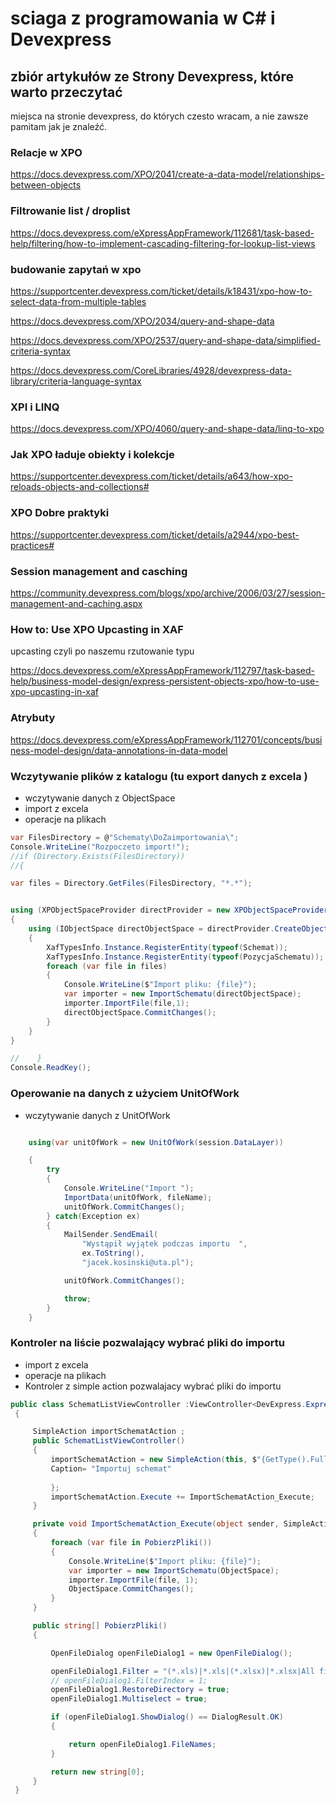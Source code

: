 # sciaga z programowania w C# i Devexpress

## zbiór artykułów ze Strony Devexpress, które warto przeczytać
miejsca na stronie devexpress, do których czesto wracam, a nie zawsze pamitam jak je znaleźć.


### Relacje w XPO

https://docs.devexpress.com/XPO/2041/create-a-data-model/relationships-between-objects

### Filtrowanie list / droplist
https://docs.devexpress.com/eXpressAppFramework/112681/task-based-help/filtering/how-to-implement-cascading-filtering-for-lookup-list-views

### budowanie zapytań w xpo
https://supportcenter.devexpress.com/ticket/details/k18431/xpo-how-to-select-data-from-multiple-tables

https://docs.devexpress.com/XPO/2034/query-and-shape-data

https://docs.devexpress.com/XPO/2537/query-and-shape-data/simplified-criteria-syntax

https://docs.devexpress.com/CoreLibraries/4928/devexpress-data-library/criteria-language-syntax

### XPI i LINQ
https://docs.devexpress.com/XPO/4060/query-and-shape-data/linq-to-xpo


### Jak XPO ładuje obiekty i kolekcje
https://supportcenter.devexpress.com/ticket/details/a643/how-xpo-reloads-objects-and-collections#

### XPO Dobre praktyki
https://supportcenter.devexpress.com/ticket/details/a2944/xpo-best-practices#

### Session management and casching
https://community.devexpress.com/blogs/xpo/archive/2006/03/27/session-management-and-caching.aspx

### How to: Use XPO Upcasting in XAF
upcasting czyli po naszemu rzutowanie typu

https://docs.devexpress.com/eXpressAppFramework/112797/task-based-help/business-model-design/express-persistent-objects-xpo/how-to-use-xpo-upcasting-in-xaf

### Atrybuty 
https://docs.devexpress.com/eXpressAppFramework/112701/concepts/business-model-design/data-annotations-in-data-model



### Wczytywanie plików z katalogu (tu export danych z excela )
* wczytywanie danych z ObjectSpace
* import z excela
* operacje na plikach
```csharp
var FilesDirectory = @"Schematy\DoZaimportowania\";
Console.WriteLine("Rozpoczeto import!");
//if (Directory.Exists(FilesDirectory))
//{

var files = Directory.GetFiles(FilesDirectory, "*.*");


using (XPObjectSpaceProvider directProvider = new XPObjectSpaceProvider(ZywienieCommonKonfiguracja.ConnectionString, null))
{
    using (IObjectSpace directObjectSpace = directProvider.CreateObjectSpace())
    {
        XafTypesInfo.Instance.RegisterEntity(typeof(Schemat));
        XafTypesInfo.Instance.RegisterEntity(typeof(PozycjaSchematu));
        foreach (var file in files)
        {
            Console.WriteLine($"Import pliku: {file}");
            var importer = new ImportSchematu(directObjectSpace);
            importer.ImportFile(file,1);
            directObjectSpace.CommitChanges();
        }
    }
}

//    }
Console.ReadKey();
```

### Operowanie na danych z użyciem UnitOfWork
* wczytywanie danych z UnitOfWork
```csharp

    using(var unitOfWork = new UnitOfWork(session.DataLayer))

    {
        try
        {
            Console.WriteLine("Import ");
            ImportData(unitOfWork, fileName);
            unitOfWork.CommitChanges();
        } catch(Exception ex)
        {
            MailSender.SendEmail(
                "Wystąpił wyjątek podczas importu  ",
                ex.ToString(),
                "jacek.kosinski@uta.pl");

            unitOfWork.CommitChanges();

            throw;
        }
    }

```



### Kontroler na liście pozwalający wybrać pliki do importu
* import z excela
* operacje na plikach
* Kontroler z simple action pozwalajacy wybrać pliki do importu
```csharp
public class SchematListViewController :ViewController<DevExpress.ExpressApp.ListView>
 {

     SimpleAction importSchematAction ;
     public SchematListViewController()
     {
         importSchematAction = new SimpleAction(this, $"{GetType().FullName}.{nameof(importSchematAction)}", DevExpress.Persistent.Base.PredefinedCategory.Unspecified) { 
         Caption= "Importuj schemat"
         
         };
         importSchematAction.Execute += ImportSchematAction_Execute;
     }

     private void ImportSchematAction_Execute(object sender, SimpleActionExecuteEventArgs e)
     {
         foreach (var file in PobierzPliki())
         {
             Console.WriteLine($"Import pliku: {file}");
             var importer = new ImportSchematu(ObjectSpace);
             importer.ImportFile(file, 1);
             ObjectSpace.CommitChanges();
         }
     }

     public string[] PobierzPliki()
     {

         OpenFileDialog openFileDialog1 = new OpenFileDialog();

         openFileDialog1.Filter = "(*.xls)|*.xls|(*.xlsx)|*.xlsx|All files (*.*)|*.*";
         // openFileDialog1.FilterIndex = 1;
         openFileDialog1.RestoreDirectory = true;
         openFileDialog1.Multiselect = true;

         if (openFileDialog1.ShowDialog() == DialogResult.OK)
         {

             return openFileDialog1.FileNames;
         }

         return new string[0];
     }
 }
```
